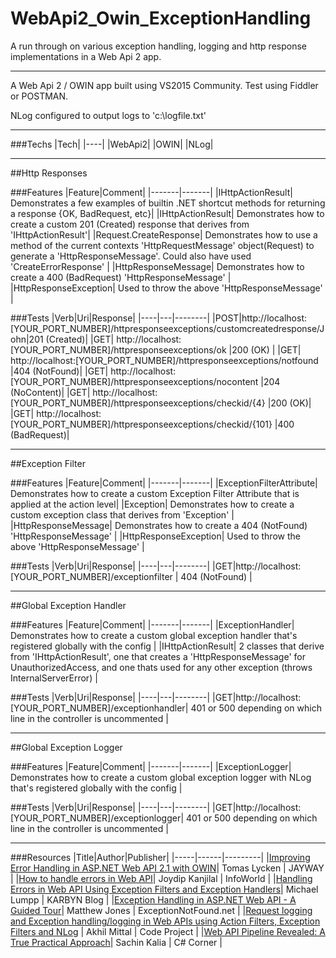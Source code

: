 # WebApi2_Owin_ExceptionHandling
A run through on various exception handling, logging and http response implementations in a Web Api 2 app.

---

A Web Api 2 / OWIN app built using VS2015 Community. Test using Fiddler or POSTMAN.

NLog configured to output logs to 'c:\logfile.txt'

---

###Techs
|Tech|
|----|
|WebApi2|
|OWIN|
|NLog|

---

##Http Responses

###Features
|Feature|Comment|
|-------|-------|
|IHttpActionResult| Demonstrates a few examples of builtin .NET shortcut methods for returning a response {OK, BadRequest, etc}|
|IHttpActionResult| Demonstrates how to create a custom 201 (Created) response that derives from 'IHttpActionResult'|
|Request.CreateResponse| Demonstrates how to use a method of the current contexts 'HttpRequestMessage' object(Request) to generate a 'HttpResponseMessage'. Could also have used 'CreateErrorResponse' |
|HttpResponseMessage| Demonstrates how to create a 400 (BadRequest) 'HttpResponseMessage' |
|HttpResponseException| Used to throw the above 'HttpResponseMessage' |


###Tests
|Verb|Uri|Response|
|----|---|--------|
|POST|http://localhost:[YOUR_PORT_NUMBER]/httpresponseexceptions/customcreatedresponse/John|201 (Created)|
|GET| http://localhost:[YOUR_PORT_NUMBER]/httpresponseexceptions/ok |200 (OK) |
|GET| http://localhost:[YOUR_PORT_NUMBER]/httpresponseexceptions/notfound |404 (NotFound)|
|GET| http://localhost:[YOUR_PORT_NUMBER]/httpresponseexceptions/nocontent |204 (NoContent)|
|GET| http://localhost:[YOUR_PORT_NUMBER]/httpresponseexceptions/checkid/{4} |200 (OK)|
|GET| http://localhost:[YOUR_PORT_NUMBER]/httpresponseexceptions/checkid/{101} |400 (BadRequest)|

---

##Exception Filter

###Features
|Feature|Comment|
|-------|-------|
|ExceptionFilterAttribute| Demonstrates how to create a custom Exception Filter Attribute that is applied at the action level|
|Exception| Demonstrates how to create a custom exception class that derives from 'Exception' |
|HttpResponseMessage| Demonstrates how to create a 404 (NotFound) 'HttpResponseMessage' |
|HttpResponseException| Used to throw the above 'HttpResponseMessage' |


###Tests
|Verb|Uri|Response|
|----|---|--------|
|GET|http://localhost:[YOUR_PORT_NUMBER]/exceptionfilter | 404 (NotFound) |

---

##Global Exception Handler

###Features
|Feature|Comment|
|-------|-------|
|ExceptionHandler| Demonstrates how to create a custom global exception handler that's registered globally with the config |
|IHttpActionResult| 2 classes that derive from 'IHttpActionResult', one that creates a 'HttpResponseMessage' for UnauthorizedAccess, and one thats used for any other exception (throws InternalServerError) |


###Tests
|Verb|Uri|Response|
|----|---|--------|
|GET|http://localhost:[YOUR_PORT_NUMBER]/exceptionhandler| 401 or 500 depending on which line in the controller is uncommented |

---

##Global Exception Logger

###Features
|Feature|Comment|
|-------|-------|
|ExceptionLogger| Demonstrates how to create a custom global exception logger with NLog that's registered globally with the config |


###Tests
|Verb|Uri|Response|
|----|---|--------|
|GET|http://localhost:[YOUR_PORT_NUMBER]/exceptionlogger| 401 or 500 depending on which line in the controller is uncommented |

---

###Resources
|Title|Author|Publisher|
|-----|------|---------|
|[Improving Error Handling in ASP.NET Web API 2.1 with OWIN](https://www.jayway.com/2016/01/08/improving-error-handling-asp-net-web-api-2-1-owin/)| Tomas Lycken | JAYWAY |
|[How to handle errors in Web API](http://www.infoworld.com/article/2994111/application-architecture/how-to-handle-errors-in-web-api.html)| Joydip Kanjilal | InfoWorld |
|[Handling Errors in Web API Using Exception Filters and Exception Handlers](http://blog.karbyn.com/articles/handling-errors-in-web-api-using-exception-filters-and-exception-handlers/)| Michael Lumpp | KARBYN Blog |
|[Exception Handling in ASP.NET Web API - A Guided Tour](https://www.exceptionnotfound.net/the-asp-net-web-api-exception-handling-pipeline-a-guided-tour/)| Matthew Jones | ExceptionNotFound.net |
|[Request logging and Exception handling/logging in Web APIs using Action Filters, Exception Filters and NLog](http://www.codeproject.com/Articles/1028416/RESTful-Day-sharp-Request-logging-and-Exception-ha) |  Akhil Mittal | Code Project |
|[Web API Pipeline Revealed: A True Practical Approach](http://www.c-sharpcorner.com/article/webapi-pipeline-revealed-a-true-practical-approach/)| Sachin Kalia | C# Corner |
